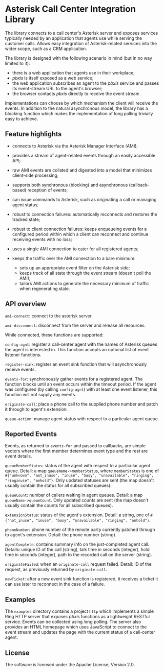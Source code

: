 # Asterisk Call Center Integration Library

The library connects to a call center's Asterisk server and exposes services typically needed by an application that agents use while serving the customer calls. Allows easy integration of Asterisk-related services into the wider scope, such as a CRM application.

The library is designed with the following scenario in mind (but in no way limited to it):

* there is a web application that agents use in their workplace;
* *pbxis* is itself exposed as a web service;
* the web application subscribes an agent to the *pbxis* service and passes its event-stream URL to the agent's browser;
* the browser contacts *pbxis* directly to receive the event stream.

Implementations can choose by which mechanism the client will receive the events. In addition to the natural asynchronous model, the library has a blocking function which makes the implementation of long polling trivially easy to achieve.

## Feature highlights

* connects to Asterisk via the Asterisk Manager Interface (AMI);

* provides a stream of agent-related events through an easily accessible API;

* raw AMI events are collated and digested into a model that minimizes client-side processing;

* supports both synchronous (blocking) and asynchronous (callback-based) reception of events;

* can issue commands to Asterisk, such as originating a call or managing agent status;

* robust to connection failures: automatically reconnects and restores the tracked state;

* robust to client connection failures: keeps enqueueing events for a configured period within which a client can reconnect and continue receiving events with no loss;

* uses a single AMI connection to cater for all registered agents;

* keeps the traffic over the AMI connection to a bare minimum:
  * sets up an appropriate event filter on the Asterisk side;
  * keeps track of all state through the event stream (doesn't poll the AMI);
  * tailors AMI actions to generate the necessary minimum of traffic when regenerating state.

## API overview

`ami-connect`: connect to the asterisk server.

`ami-disconnect`: disconnect from the server and release all resources.

While connected, these functions are supported:

`config-agnt`: register a call-center agent with the names of Asterisk queues the agent is interested in. This function accepts an optional list of event listener functions.

`register-sink`: register an event sink function that will asynchronously receive events.

`events-for`: synchronously gather events for a registered agent. The function blocks until an event occurs within the timeout period. If the agent was configured (by calling `config-agnt`) with at least one event listener, this function will not supply any events.

`originate-call`: place a phone call to the supplied phone number and patch it through to agent's extension.

`queue-action`: manage agent status with respect to a particular agent queue.


## Reported Events

Events, as returned to `events-for` and passed to callbacks, are simple vectors where the first member determines event type and the rest are event details.

`queueMemberStatus`: status of the agent with respect to a particular agent queue. Detail: a map `queueName->memberStatus`, where `memberStatus` is one of `#{"unknown", "not_inuse", "inuse", "busy", "unavailable", "ringing", "ringinuse", "onhold"}`. Only updated statuses are sent (the map doesn't usually contain the status for all subscribed queues).

`queueCount`: number of callers waiting in agent queues. Detail: a map `queueName->queueCount`. Only updated counts are sent (the map doesn't usually contain the counts for all subscribed queues).

`extensionStatus`: status of the agent's extension. Detail: a string, one of `#{"not_inuse", "inuse", "busy", "unavailable", "ringing", "onhold"}`.

`phoneNumber`: phone number of the remote party currently patched through to agent's extension. Detail: the phone number (string).

`agentComplete`: contains summary info on the just-completed agent call. Details: unique ID of the call (string), talk time in seconds (integer), hold time in seconds (integer), path to the recorded call on the server (string).

`originateFailed`: when an `originate-call` request failed. Detail: ID of the request, as previously returned by `originate-call`.

`newTicket`: after a new event sink function is registered, it receives a ticket it can use later to reconnect in the case of a failure.


## Examples

The `examples` directory contains a project `http` which implements a simple Ring HTTP server that exposes *pbxis* functions as a lightweight RESTful service. Events can be collected using long polling. The server also provides an HTML homepage which uses JavaScript to connect to the event stream and updates the page with the current status of a call-center agent.


## License

The software is licensed under the Apache License, Version 2.0.